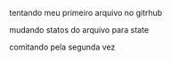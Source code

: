 tentando meu primeiro arquivo no gitrhub

mudando statos do arquivo para state

comitando pela segunda vez
